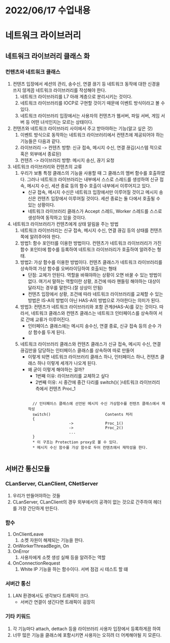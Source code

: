 # 2022/06/17 수업내용
# 네트워크 라이브러리
## 네트워크 라이브러리 클래스 화
### 컨텐츠와 네트워크 클래스
1. 컨텐츠 입장에서 세션의 관리, 송수신, 연결 끊기 등 네트워크 동작에 대한 신경을 쓰지 않게끔 네트워크 라이브러리를 작성해야 한다.
    1) 네트워크 라이브러리를 L7 아래 계층으로 분리시키는 것이다.
    2) 네트워크 라이브러리를 IOCP로 구현할 것이기 때문에 이벤트 방식이라고 볼 수 있다.
    3) 네트워크 라이브러리 입장에서는 사용자의 컨텐츠가 웹서버, 파일 서버, 게임 서버 등 어떤 녀석인지는 모르는 상태이다.
2. 컨텐츠와 네트워크 라이브러리 사이에서 주고 받아야하는 기능(알고 싶은 것)
    1) 이벤트 방식으로 동작하는 네트워크 라이브러리에서 컨텐츠에 제공되어야 하는 기능들은 다음과 같다.
    2) 라이브러리 -> 컨텐츠 방향: 신규 접속, 메시지 수신, 연결 끊김(시스템 적으로 혹은 외부에서 종료된)
    3) 컨텐츠 -> 라이브러리 방향: 메시지 송신, 끊기 요청
3. 네트워크 라이브러리와 컨텐츠의 교류
    1) 우리가 보통 특정 클래스의 기능을 사용할 때 그 클래스의 멤버 함수를 호출하였다. 그러나 네트워크 라이브러리는 내부에서 스스로 스레드를 생성하여 신규 접속, 메시지 수신, 세션 종료 등의 함수 호출이 내부에서 이루어지고 있다.
        * 신규 접속, 메시지 수신은 네트워크 입장에서만 이루어질 것이고 메시지 송신은 컨텐츠 입장에서 이루어질 것이다. 세션 종료는 둘 다에서 호출될 수 있는 상황이다.
        * 네트워크 라이브러리 클래스가 Accept 스레드, Worker 스레드를 스스로 생성하여 동작하고 있을 것이다.
4. 네트워크 라이브러리가 컨텐츠에게 상태 알림을 주는 방법
    1) 네트워크 라이브러리는 신규 접속, 메시지 수신, 연결 끊김 등의 상태를 컨텐츠쪽에 알려주어야 한다. 
    2) 방법1: 함수 포인터를 이용한 방법이다. 컨텐츠가 네트워크 라이브러리가 가진 함수 포인터에 함수를 등록하여 네트워크 라이브러리가 호출하여 알려주는 형태.
    3) 방법2: 가상 함수를 이용한 방법이다. 컨텐츠 클래스가 네트워크 라이브러리를 상속하여 가상 함수를 오버라이딩하여 호출되는 형태
        * 단점: 교체가 안된다. 역할을 바꿔야하는 상황이 오면 바꿀 수 있는 방법이 없다. 여기서 말하는 역할이란 상황, 조건에 따라 핸들링 해야하는 대상이 달라지는 경우를 말한다.(잘 상상이 안됨)
        * 컨텐츠 입장에서 상황, 조건에 따라 네트워크 라이브러리를 교체할 수 있는 방법은 IS-A의 방법이 아닌 HAS-A의 방법으로 가야한다는 의미가 된다.
    4) 방법3: 컨텐츠가 네트워크 라이브러리와 포함 관계(HAS-A)를 갖는 것이다. 따라서, 네트워크 클래스와 컨텐츠 클래스는 네트워크 인터페이스를 상속하여 서로 간에 교류가 이루어진다.
        * 인터페이스 클래스에는 메시지 송수신, 연결 종료, 신규 접속 등의 순수 가상 함수를 두게 된다.
        * 
    6) 네트워크 라이브러리 클래스와 컨텐츠 클래스가 신규 접속, 메시지 수신, 연결 끊김만을 담당하는 인터페이스 클래스를 상속하여 따로 만들어
        * 이렇게 되면 네트워크 라이브러리 클래스 하나, 인터페이스 하나, 컨텐츠 클래스 하나 이렇게 세개가 나오게 된다.
        * 왜 굳이 이렇게 해야하는 걸까?
            * 1번째 이유: 라이브러리를 교체하고 싶다
            * 2번째 이유:  시 중간에 중간 다리를 switch(){ }네트워크 라이브러리 측에서 컨텐츠 Proc_1
            <pre><code>
            // 인터페이스 클래스에 선언된 메시지 수신 가상함수를 컨텐츠 클래스에서 재작성
            switch()                        Contents 처리
            {
                            ->              Proc_1()
                            ->              Proc_2()
                            ...
            }
            * 이 구조는 Protection proxy로 볼 수 있다.
            * 메시지 수신 함수를 가상 함수로 두어 컨텐츠에서 재작성을 한다.
            </code></pre>

## 서버간 통신모듈
### CLanServer, CLanClient, CNetServer
1. 우리가 만들어야하는  것들
2. CLanServer, CLanClient의 경우 외부에서의 공격이 없는 것으로 간주하여 헤더를 가장 간단하게 만든다.

### 함수
1. OnClientLeave
    1) 소켓 자원이 해제되는 기능을 한다.
2. OnWorkerThreadBegin, On
3. OnError
    1) 사용자에게 소켓 생성 실패 등을 알려주는 역할
4. OnConnectionRequest
    1) White IP 기능을 하는 함수이다. 서버 점검 시 테스트 할 떄 

### 서버간 통신
1. LAN 환경에서도 생각보다 트래픽이 크다.
    * 서버간 연결이 생긴다면 트래픽이 굉장히 


### 기타 키워드
1. 각 기능마다 attach, dettach 등을 라이브러리 사용자 입장에서 등록하게끔 하여 
2. 너무 많은 기능을 클래스에 포함시키면 사용자는 오히려 더 어케해야될 지 모른다.
